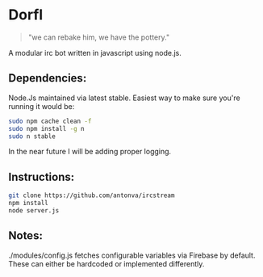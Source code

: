 Dorfl
=========
>"we can rebake him, we have the pottery."

A modular irc bot written in javascript using node.js.

Dependencies:
-------------
  Node.Js maintained via latest stable. Easiest way to make sure you're running it would be:
  
  ``` bash
  sudo npm cache clean -f
  sudo npm install -g n
  sudo n stable
  ``` 
  
  In the near future I will be adding proper logging.
  
Instructions:
-------------
  ``` bash
  git clone https://github.com/antonva/ircstream  
  npm install
  node server.js
  ```
Notes:
------
  ./modules/config.js fetches configurable variables via Firebase by default. 
  These can either be hardcoded or implemented differently.



  
  
